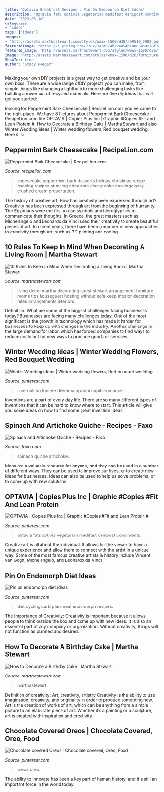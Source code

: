 ```yaml
---
title: "Optavia Breakfast Recipes : Pin On Endomorph Diet Ideas"
description: "Optavia fats optivia vegetarian medifast denipost condiments"
date: "2023-05-16"
categories:
- "ideas"
tags: ["ideas"]
images:
- "http://assets.marthastewart.com/styles/wmax-1500/d19/a99510_0902_boycake/a99510_0902_boycake_sq.jpg?itok=ujh2xg20"
featuredImage: "https://i.pinimg.com/736x/2e/45/4b/2e454b19005ab0c70f7ca7bc130ec841.jpg"
featured_image: "http://assets.marthastewart.com/styles/wmax-1500/d26/furniture-arrangement-0916/furniture-arrangement-0916.jpeg?itok=4YYOCSya"
image: "http://assets.marthastewart.com/styles/wmax-1500/d26/furniture-arrangement-0916/furniture-arrangement-0916.jpeg?itok=4YYOCSya"
ShowToc: true
author: "Stacy Hoeger"
---
```



Making your own DIY projects is a great way to get creative and be your own boss. There are a wide range ofDIY projects you can make, from simple things like changing a lightbulb to more challenging tasks like building a tower out of recycled materials. Here are five diy ideas that will get you started: 

	

		
looking for Peppermint Bark Cheesecake | RecipeLion.com you've came to the right place. We have 8 Pictures about Peppermint Bark Cheesecake | RecipeLion.com like OPTAVIA | Copies Plus Inc | Graphic #Copies #Fit and Lean Protein #, How to Decorate a Birthday Cake | Martha Stewart and also Winter Wedding ideas | Winter wedding flowers, Red bouquet wedding. Here it is:
		
    
## Peppermint Bark Cheesecake | RecipeLion.com

<img loading=lazy src="https://irepo.primecp.com/2016/07/292283/peppermint-bark-cheesecake_Large600_ID-1786825.jpg?v=1786825" onerror="this.onerror=null;this.src='https://tse3.mm.bing.net/th?id=OIP.2cVHuxSLrmSQSkhWkd1SLwHaLH&amp;pid=15.1';" alt="Peppermint Bark Cheesecake | RecipeLion.com">

_Source: recipelion.com_

>cheesecake peppermint bark desserts holiday christmas recipe cooking recipes stunning chocolate classy cake cookingclassy crushed cream presentation. 

	

The history of creative art: How has creativity been expressed through art?
Creativity has been expressed through art from the beginning of humanity. The Egyptians were the first to use symbols and hieroglyphics to communicate their thoughts. In Greece, the great masters such as Michelangelo and Leonardo da Vinci used their creativity to create beautiful pieces of art. In recent years, there have been a number of new approaches to creativity through art, such as 3D printing and coding.

    
## 10 Rules To Keep In Mind When Decorating A Living Room | Martha Stewart

<img loading=lazy src="http://assets.marthastewart.com/styles/wmax-1500/d26/furniture-arrangement-0916/furniture-arrangement-0916.jpeg?itok=4YYOCSya" onerror="this.onerror=null;this.src='https://tse4.mm.bing.net/th?id=OIP.rj2zfOnCdf09ipS2KB9bmQHaKh&amp;pid=15.1';" alt="10 Rules to Keep in Mind When Decorating a Living Room | Martha Stewart">

_Source: marthastewart.com_

>living decor martha decorating guest stewart arrangement furniture rooms tips houseguest hosting without sofa keep interior decoration rules arrangements interiors. 

	

Definition: What are some of the biggest challenges facing businesses today?
Businesses are facing many challenges today. One of the most significant is the growth in technology which has made it harder for businesses to keep up with changes in the industry. Another challenge is the large demand for labor, which has forced companies to find ways to reduce costs or find new ways to produce goods or services.

    
## Winter Wedding Ideas | Winter Wedding Flowers, Red Bouquet Wedding

<img loading=lazy src="https://i.pinimg.com/736x/0f/02/2f/0f022f445d16b1c9a0e074b99d274666--winter-wedding-bouquets-winter-bouquet.jpg" onerror="this.onerror=null;this.src='https://tse3.mm.bing.net/th?id=OIP.EmzPYz6xZftAxyk0cj2BdgHaJ3&amp;pid=15.1';" alt="Winter Wedding ideas | Winter wedding flowers, Red bouquet wedding">

_Source: pinterest.com_

>invernali bottoniere dilemma opzioni capitolromance. 

	

Inventions are a part of every day life. There are so many different types of inventions that it can be hard to know where to start. This article will give you some ideas on how to find some great invention ideas.

    
## Spinach And Artichoke Quiche - Recipes - Faxo

<img loading=lazy src="https://d3qvyul2tp4j8.cloudfront.net/x/c8IyB0V2ZW.jpg" onerror="this.onerror=null;this.src='https://tse3.mm.bing.net/th?id=OIP.16T_V-m8OxcCYDeWq7pSZAAAAA&amp;pid=15.1';" alt="Spinach and Artichoke Quiche - Recipes - Faxo">

_Source: faxo.com_

>spinach quiche artichoke. 

	

Ideas are a valuable resource for anyone, and they can be used in a number of different ways. They can be used to improve our lives, or to create new ideas for businesses. Ideas can also be used to help us solve problems, or to come up with new solutions.

    
## OPTAVIA | Copies Plus Inc | Graphic #Copies #Fit And Lean Protein #

<img loading=lazy src="https://i.pinimg.com/736x/b5/78/2f/b5782fe749afffa26c23593be92cb062.jpg" onerror="this.onerror=null;this.src='https://tse3.mm.bing.net/th?id=OIP.w5m3cJbXictf4GWnzN4snAHaJ9&amp;pid=15.1';" alt="OPTAVIA | Copies Plus Inc | Graphic #Copies #Fit and Lean Protein #">

_Source: pinterest.com_

>optavia fats optivia vegetarian medifast denipost condiments. 

	

Creative art is all about the individual. It allows for the viewer to have a unique experience and allow them to connect with the artist in a unique way. Some of the most famous creative artists in history include Vincent van Gogh, Michelangelo, and Leonardo da Vinci.

    
## Pin On Endomorph Diet Ideas

<img loading=lazy src="https://i.pinimg.com/736x/2e/45/4b/2e454b19005ab0c70f7ca7bc130ec841.jpg" onerror="this.onerror=null;this.src='https://tse2.mm.bing.net/th?id=OIP.Drtt1IAhssdW2ypFJW4XpAHaLH&amp;pid=15.1';" alt="Pin on endomorph diet ideas">

_Source: pinterest.com_

>diet cycling carb plan meal endomorph recipes. 

	

The Importance of Creativity:
Creativity is important because it allows people to think outside the box and come up with new ideas. It is also an essential part of any company or organization. Without creativity, things will not function as planned and desired.

    
## How To Decorate A Birthday Cake | Martha Stewart

<img loading=lazy src="http://assets.marthastewart.com/styles/wmax-1500/d19/a99510_0902_boycake/a99510_0902_boycake_sq.jpg?itok=ujh2xg20" onerror="this.onerror=null;this.src='https://tse4.mm.bing.net/th?id=OIP.pdR3LMoMHmnZKIJjo1A2BgHaHa&amp;pid=15.1';" alt="How to Decorate a Birthday Cake | Martha Stewart">

_Source: marthastewart.com_

>marthastewart. 

	

Definition of creativity: Art, creativity, artistry
Creativity is the ability to use imagination, creativity, and originality in order to produce something new. Art is the creation of works of art, which can be anything from a simple picture to an elaborate piece of art. Whether it’s a painting or a sculpture, art is created with inspiration and creativity.

    
## Chocolate Covered Oreos | Chocolate Covered, Oreo, Food

<img loading=lazy src="https://i.pinimg.com/736x/8f/40/52/8f4052b7dd972cfc440cfe4c1261c43a.jpg" onerror="this.onerror=null;this.src='https://tse2.mm.bing.net/th?id=OIP.olAcvraH9ydbwLG3nBZ-tQHaJ3&amp;pid=15.1';" alt="Chocolate covered Oreos | Chocolate covered, Oreo, Food">

_Source: pinterest.com_

>oreos oreo. 

	

The ability to innovate has been a key part of human history, and it's still an important force in the world today.

